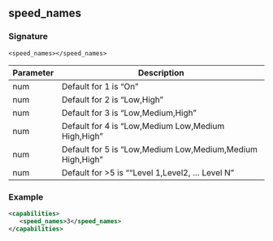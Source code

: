 ## speed\_names


### Signature

`<speed_names></speed_names>`


| Parameter | Description |
| --- | --- |
| num | Default for 1 is “On” |
| num | Default for 2 is “Low,High” |
| num | Default for 3 is “Low,Medium,High” |
| num | Default for 4 is “Low,Medium Low,Medium High,High” |
| num | Default for 5 is “Low,Medium Low,Medium,Medium High,High” |
| num | Default for \>5 is ““Level 1,Level2, … Level N” |


### Example

```xml
<capabilities>
   <speed_names>3</speed_names>
</capabilities>
```

